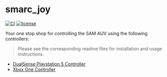 # smarc_joy

[![CI](https://github.com/matthew-william-lock/sam_ds5_ros/actions/workflows/main.yaml/badge.svg)](https://github.com/matthew-william-lock/sam_ds5_ros/actions/workflows/main.yaml) [![license](https://img.shields.io/badge/License-MIT-blue.svg)](https://mit-license.org/)

Your one stop shop for controlling the SAM AUV using the following controllers:
> Please see the corresponding readme files for installation and usage instructions.
- [DualSense Playstation 5 Controller](https://github.com/matthew-william-lock/sam_ds5/tree/master/smarc_joy_controllers/smarc_joy_ds5)
- [Xbox One Controller](https://github.com/matthew-william-lock/sam_ds5/tree/master/smarc_joy_controllers/sam_joy_xbox)

